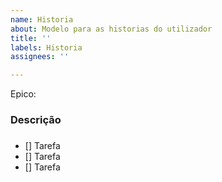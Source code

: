 ```yaml
---
name: Historia
about: Modelo para as historias do utilizador
title: ''
labels: Historia
assignees: ''

---
```


Epico:

### Descrição

###

- [] Tarefa 
- [] Tarefa 
- [] Tarefa
